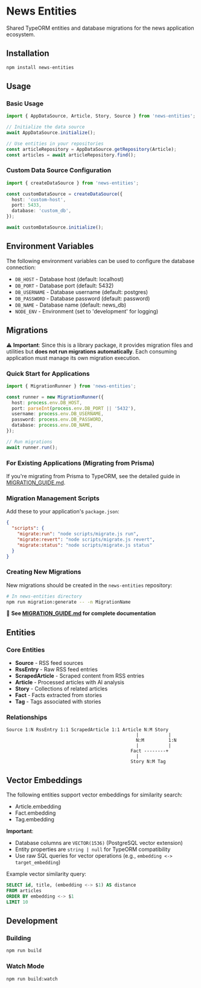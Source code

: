 # News Entities

Shared TypeORM entities and database migrations for the news application ecosystem.

## Installation

```bash
npm install news-entities
```

## Usage

### Basic Usage

```typescript
import { AppDataSource, Article, Story, Source } from 'news-entities';

// Initialize the data source
await AppDataSource.initialize();

// Use entities in your repositories
const articleRepository = AppDataSource.getRepository(Article);
const articles = await articleRepository.find();
```

### Custom Data Source Configuration

```typescript
import { createDataSource } from 'news-entities';

const customDataSource = createDataSource({
  host: 'custom-host',
  port: 5433,
  database: 'custom_db',
});

await customDataSource.initialize();
```

## Environment Variables

The following environment variables can be used to configure the database connection:

- `DB_HOST` - Database host (default: localhost)
- `DB_PORT` - Database port (default: 5432)
- `DB_USERNAME` - Database username (default: postgres)
- `DB_PASSWORD` - Database password (default: password)
- `DB_NAME` - Database name (default: news_db)
- `NODE_ENV` - Environment (set to 'development' for logging)

## Migrations

⚠️ **Important**: Since this is a library package, it provides migration files and utilities but **does not run migrations automatically**. Each consuming application must manage its own migration execution.

### Quick Start for Applications

```typescript
import { MigrationRunner } from 'news-entities';

const runner = new MigrationRunner({
  host: process.env.DB_HOST,
  port: parseInt(process.env.DB_PORT || '5432'),
  username: process.env.DB_USERNAME,
  password: process.env.DB_PASSWORD,
  database: process.env.DB_NAME,
});

// Run migrations
await runner.run();
```

### For Existing Applications (Migrating from Prisma)

If you're migrating from Prisma to TypeORM, see the detailed guide in [MIGRATION_GUIDE.md](./MIGRATION_GUIDE.md).

### Migration Management Scripts

Add these to your application's `package.json`:

```json
{
  "scripts": {
    "migrate:run": "node scripts/migrate.js run",
    "migrate:revert": "node scripts/migrate.js revert", 
    "migrate:status": "node scripts/migrate.js status"
  }
}
```

### Creating New Migrations

New migrations should be created in the `news-entities` repository:

```bash
# In news-entities directory
npm run migration:generate -- -n MigrationName
```

📖 **See [MIGRATION_GUIDE.md](./MIGRATION_GUIDE.md) for complete documentation**

## Entities

### Core Entities

- **Source** - RSS feed sources
- **RssEntry** - Raw RSS feed entries
- **ScrapedArticle** - Scraped content from RSS entries
- **Article** - Processed articles with AI analysis
- **Story** - Collections of related articles
- **Fact** - Facts extracted from stories
- **Tag** - Tags associated with stories

### Relationships

```
Source 1:N RssEntry 1:1 ScrapedArticle 1:1 Article N:M Story
                                                |           |
                                                N:M         1:N
                                                |           |
                                              Fact --------+
                                                |
                                              Story N:M Tag
```

## Vector Embeddings

The following entities support vector embeddings for similarity search:

- Article.embedding
- Fact.embedding  
- Tag.embedding

**Important**: 
- Database columns are `VECTOR(1536)` (PostgreSQL vector extension)
- Entity properties are `string | null` for TypeORM compatibility
- Use raw SQL queries for vector operations (e.g., `embedding <-> target_embedding`)

Example vector similarity query:
```sql
SELECT id, title, (embedding <-> $1) AS distance 
FROM articles 
ORDER BY embedding <-> $1 
LIMIT 10
```

## Development

### Building

```bash
npm run build
```

### Watch Mode

```bash
npm run build:watch
``` 